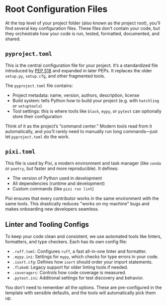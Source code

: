 # Root Configuration Files

At the top level of your project folder (also known as the project root), you'll find several key configuration files.
These files don’t contain your code, but they orchestrate how your code is run, tested, formatted, documented, and shared.

## `pyproject.toml`

This is the central configuration file for your project.
It’s a standardized file introduced by [PEP 518](https://peps.python.org/pep-0518/) and expanded in later PEPs.
It replaces the older `setup.py`, `setup.cfg`, and other fragmented tools.

The `pyproject.toml` file contains:

- Project metadata: name, version, authors, description, license
- Build system: tells Python how to build your project (e.g.
with `hatchling` or `setuptools`)
- Tool settings: this is where tools like `black`, `mypy`, or `pytest` can optionally store their configuration

Think of it as the project’s “command center.” Modern tools read from it automatically, and you’ll rarely need to manually run long commands—just let `pyproject.toml` do the work.

## `pixi.toml`

This file is used by Pixi, a modern environment and task manager (like `conda` or `poetry`, but faster and more reproducible).
It defines:

- The version of Python used in development
- All dependencies (runtime and development)
- Custom commands (like `pixi run lint`)

Pixi ensures that every contributor works in the same environment with the same tools.
This drastically reduces "works on my machine" bugs and makes onboarding new developers seamless.

## Linter and Tooling Configs

To keep your code clean and consistent, we use automated tools like linters, formatters, and type checkers.
Each has its own config file:

- `.ruff.toml`: Configures `ruff`, a fast all-in-one linter and formatter.
- `.mypy.ini`: Settings for `mypy`, which checks for type errors in your code.
- `.isort.cfg`: Defines how `isort` should order your import statements.
- `.flake8`: Legacy support for older linting tools if needed.
- `.coveragerc`: Controls how code coverage is measured.
- `.pytest.ini`: Additional settings for test discovery and behavior.

You don't need to remember all the options.
These are pre-configured in the template with sensible defaults, and the tools will automatically pick them up.

